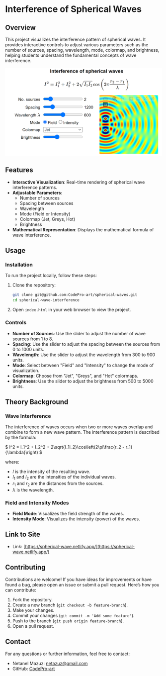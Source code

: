 # Interference of Spherical Waves

## Overview

This project visualizes the interference pattern of spherical waves.
It provides interactive controls to adjust various parameters such as the number
of sources, spacing, wavelength, mode, colormap, and brightness, helping students
understand the fundamental concepts of wave interference.

![image](/assets/spherical-wave.png)

## Features

- **Interactive Visualization**: Real-time rendering of spherical wave interference patterns.
- **Adjustable Parameters**:
  - Number of sources
  - Spacing between sources
  - Wavelength
  - Mode (Field or Intensity)
  - Colormap (Jet, Greys, Hot)
  - Brightness
- **Mathematical Representation**: Displays the mathematical formula of wave interference.

## Usage

### Installation

To run the project locally, follow these steps:

1. Clone the repository:

    ```sh
    git clone git@github.com:CodePro-art/spherical-waves.git
    cd spherical-wave-interference
    ```

2. Open `index.html` in your web browser to view the project.

### Controls

- **Number of Sources**: Use the slider to adjust the number of wave sources from 1 to 8.
- **Spacing**: Use the slider to adjust the spacing between the sources from 0 to 1000 units.
- **Wavelength**: Use the slider to adjust the wavelength from 300 to 900 units.
- **Mode**: Select between "Field" and "Intensity" to change the mode of visualization.
- **Colormap**: Choose from "Jet", "Greys", and "Hot" colormaps.
- **Brightness**: Use the slider to adjust the brightness from 500 to 5000 units.

## Theory Background

### Wave Interference

The interference of waves occurs when two or more waves overlap and combine to form a new wave pattern. The interference pattern is described by the formula:

$` I^2 = I_1^2 + I_2^2 + 2\sqrt{I_1I_2}\cos\left(2\pi\frac{r_2 - r_1}{\lambda}\right) `$

where:

- $` I `$ is the intensity of the resulting wave.
- $` I_1 `$ and $` I_2 `$ are the intensities of the individual waves.
- $` r_1 `$ and $` r_2 `$ are the distances from the sources.
- $` \lambda `$ is the wavelength.

### Field and Intensity Modes

- **Field Mode**: Visualizes the field strength of the waves.
- **Intensity Mode**: Visualizes the intensity (power) of the waves.

## Link to Site

- Link: [https://spherical-wave.netlify.app/](https://spherical-wave.netlify.app/)

## Contributing

Contributions are welcome! If you have ideas for improvements or have found a bug, please open an issue or submit a pull request. Here’s how you can contribute:

1. Fork the repository.
2. Create a new branch (`git checkout -b feature-branch`).
3. Make your changes.
4. Commit your changes (`git commit -m 'Add some feature'`).
5. Push to the branch (`git push origin feature-branch`).
6. Open a pull request.

## Contact

For any questions or further information, feel free to contact:

- Netanel Mazuz: [netazuz@gmail.com](mailto:netazuz@gmail.com)
- GitHub: [CodePro-art](https://github.com/CodePro-art)
